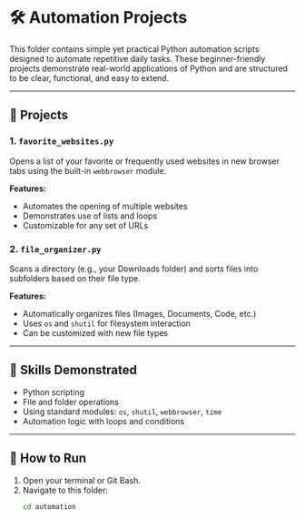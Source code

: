 # 🛠️ Automation Projects

This folder contains simple yet practical Python automation scripts designed to automate repetitive daily tasks. These beginner-friendly projects demonstrate real-world applications of Python and are structured to be clear, functional, and easy to extend.

---

## 📂 Projects

### 1. `favorite_websites.py`
Opens a list of your favorite or frequently used websites in new browser tabs using the built-in `webbrowser` module.

**Features:**
- Automates the opening of multiple websites
- Demonstrates use of lists and loops
- Customizable for any set of URLs

### 2. `file_organizer.py`
Scans a directory (e.g., your Downloads folder) and sorts files into subfolders based on their file type.

**Features:**
- Automatically organizes files (Images, Documents, Code, etc.)
- Uses `os` and `shutil` for filesystem interaction
- Can be customized with new file types

---

## 🧠 Skills Demonstrated
- Python scripting
- File and folder operations
- Using standard modules: `os`, `shutil`, `webbrowser`, `time`
- Automation logic with loops and conditions

---

## 🚀 How to Run
1. Open your terminal or Git Bash.
2. Navigate to this folder:
   ```bash
   cd automation

